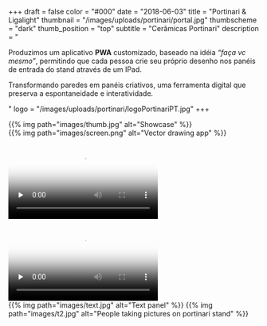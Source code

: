 +++
draft = false
color = "#000"
date = "2018-06-03"
title = "Portinari & Ligalight"
thumbnail = "/images/uploads/portinari/portal.jpg"
thumbscheme = "dark"
thumb_position = "top"
subtitle = "Cerâmicas Portinari"
description = "<p>Produzimos um aplicativo <b>PWA</b> customizado, baseado na idéia <i>“faça vc mesmo”</i>, permitindo que cada pessoa crie seu próprio desenho nos panéis de entrada do stand através de um IPad.</p><p>Transformando paredes em panéis criativos, uma ferramenta digital que preserva a espontaneidade e interatividade.</p>"
logo = "/images/uploads/portinari/logoPortinariPT.jpg"
+++

<div class="gallery">
  {{% img path="images/thumb.jpg" alt="Showcase" %}}
  <div class="container grid browser-mask">
    <div class="cellphone margin:auto pad:big">
      <div class="marvel-device ipad landscape">
          <div class="camera"></div>
          <div class="screen">
              {{% img path="images/screen.png" alt="Vector drawing app" %}}
              <!-- <img src="/images/uploads/portinari/screen.png" alt="Vector drawing app" /> -->
          </div>
          <div class="home"></div>
      </div>
    </div>
  </div>
<!--
  <div class="browser-mask">
    <div class="browser-screen appearFromBottom :play">
      {{% img path="images/admin.png" alt="Administrator screen" %}}
    </div>
  </div>
-->

  <video poster='{{% resource_path path="images/tree_poster.jpg" %}}' preload="none" 
        controls src='{{% resource_path path="images/tree.mp4" %}}' type="video/mp4"></video>

  <div class="gallery-columns">
    <div>
        <video poster='{{% resource_path path="images/user_poster.jpg" %}}' preload="none" 
          controls src='{{% resource_path path="images/user.mp4" %}}' type="video/mp4"></video>
    </div>
    <div>
        {{% img path="images/text.jpg" alt="Text panel" %}}
        {{% img path="images/t2.jpg" alt="People taking pictures on portinari stand" %}}
    </div>
  </div>
</div>